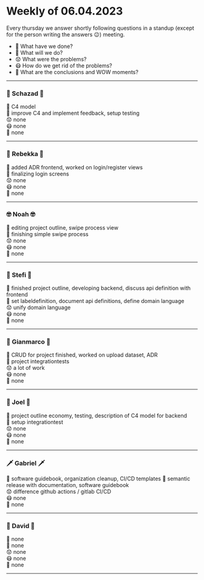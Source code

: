 # Weekly of 06.04.2023

Every thursday we answer shortly following questions in a standup (except for the person writing the answers 😉) meeting.
* 📜 What have we done?
* 🔮 What will we do?
* 😟 What were the problems?
* 😷 How do we get rid of the problems?
* 🤯 What are the conclusions and WOW moments?

<hr>

### 🦅 Schazad 🦅
📜 C4 model </br>
🔮 improve C4 and implement feedback, setup testing</br>
😟 none  </br>
😷 none </br>
🤯 none </br>

<hr>

### 🦁 Rebekka 🦁
📜 added ADR frontend, worked on login/register views </br>
🔮 finalizing login screens </br>
😟 none </br>
😷 none </br>
🤯 none </br>

<hr>

### 🤓 Noah 🤓
📜 editing project outline, swipe process view </br>
🔮 finishing simple swipe process </br>
😟 none </br>
😷 none </br>
🤯 none </br>

<hr>

### 🌚 Stefi 🌚
📜 finished project outline, developing backend, discuss api definition with frontend </br>
🔮 set labeldefinition, document api definitions, define domain language </br>
😟 unify domain language </br>
😷 none </br>
🤯 none </br>

<hr>

### 🐻 Gianmarco 🐻
📜 CRUD for project finished, worked on upload dataset, ADR </br>
🔮 project integrationtests </br>
😟 a lot of work </br>
😷 none </br>
🤯 none </br>

<hr>

### 🤩 Joel 🤩
📜 project outline economy, testing, description of C4 model for backend </br>
🔮 setup integrationtest </br>
😟 none </br>
😷 none </br>
🤯 none </br>

<hr>

### 🗡️ Gabriel 🗡️
📜 software guidebook, organization cleanup, CI/CD templates
🔮 semantic release with documentation, software guidebook</br>
😟 difference github actions / gitlab CI/CD </br>
😷 none </br>
🤯 none </br>

<hr>

### 🦍 David 🦍
📜 none</br>
🔮 none</br>
😟 none </br>
😷 none </br>
🤯 none </br>

<hr>
